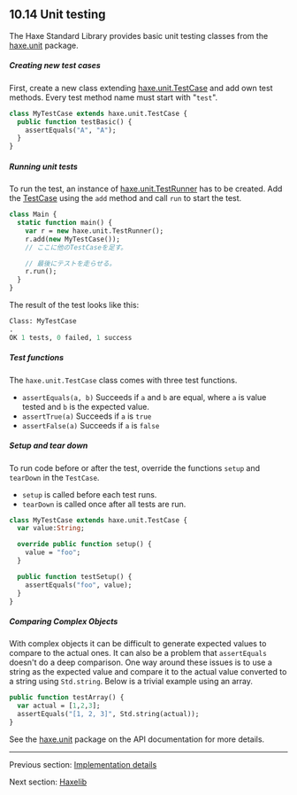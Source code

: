 ## 10.14 Unit testing

The Haxe Standard Library provides basic unit testing classes from the [haxe.unit](http://api.haxe.org/haxe/unit/) package. 

##### Creating new test cases

First, create a new class extending [haxe.unit.TestCase](http://api.haxe.org/haxe/unit/TestCase.html) and add own test methods. Every test method name must start with "`test`".

```haxe
class MyTestCase extends haxe.unit.TestCase {
  public function testBasic() {
    assertEquals("A", "A");
  }
}

```

##### Running unit tests
To run the test, an instance of [haxe.unit.TestRunner](http://api.haxe.org/haxe/unit/TestRunner.html) has to be created. Add the [TestCase](http://api.haxe.org/haxe/unit/TestCase.html) using the `add` method and call `run` to start the test.

```haxe
class Main {
  static function main() {
    var r = new haxe.unit.TestRunner();
    r.add(new MyTestCase());
    // ここに他のTestCaseを足す。

    // 最後にテストを走らせる。
    r.run();
  }
}

```

The result of the test looks like this:
```haxe 
Class: MyTestCase
.
OK 1 tests, 0 failed, 1 success
``` 

##### Test functions
The `haxe.unit.TestCase` class comes with three test functions.

* `assertEquals(a, b)` Succeeds if `a` and `b` are equal, where `a` is value tested and `b` is the expected value.
* `assertTrue(a)` Succeeds if `a` is `true`
* `assertFalse(a)` Succeeds if `a` is `false`

##### Setup and tear down

To run code before or after the test, override the functions `setup` and `tearDown` in the `TestCase`. 

* `setup` is called before each test runs.
* `tearDown` is called once after all tests are run.

```haxe
class MyTestCase extends haxe.unit.TestCase {
  var value:String;

  override public function setup() {
    value = "foo";
  }

  public function testSetup() {
    assertEquals("foo", value);
  }
}

```

##### Comparing Complex Objects

With complex objects it can be difficult to generate expected values to compare to the actual ones. It can also be a problem that `assertEquals` doesn't do a deep comparison. One way around these issues is to use a string as the expected value and compare it to the actual value converted to a string using `Std.string`. Below is a trivial example using an array.

```haxe 
public function testArray() {
  var actual = [1,2,3];
  assertEquals("[1, 2, 3]", Std.string(actual));
}
``` 

See the [haxe.unit](http://api.haxe.org/haxe/unit/) package on the API documentation for more details.

---

Previous section: [Implementation details](std-remoting-implementation-details.md)

Next section: [Haxelib](haxelib.md)